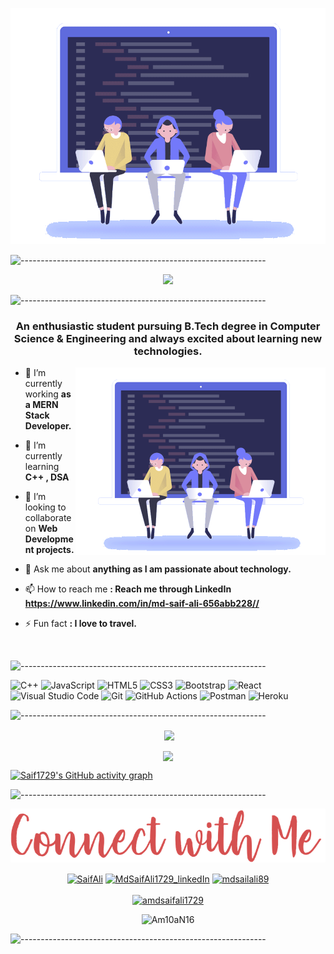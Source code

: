 <!-- ----------- HEAD SECTION ------------ -->

![banner.png](./images/signup.gif)

![-------------------------------------------------------------](https://raw.githubusercontent.com/andreasbm/readme/master/assets/lines/rainbow.png)


<p align="center">
  <img src="https://readme-typing-svg.herokuapp.com?color=0d8eceF&size=30&center=true&vCenter=true&width=550&height=70&lines=Hey+There+👋+I'm+Saif;+☀;MERN+Stack+Web+Developer+💻;Loves+To+Build+Projects+🛠;A+Problem+Solver+🕵;">
</p>


![-------------------------------------------------------------](https://raw.githubusercontent.com/andreasbm/readme/master/assets/lines/rainbow.png)
<!-- ----------- CREDIT OF THIS SECTION TO ISHIKA GUPTA------------ -->
<h3 align="center">An enthusiastic student pursuing B.Tech degree in Computer Science & Engineering and always excited about learning new technologies.</h3>

<img align="right" alt="Coding" width="400" src="./images/signup.gif">



- 🔭 I’m currently working **as a MERN Stack Developer.**

- 🌱 I’m currently learning **C++ , DSA**

- 👯 I’m looking to collaborate on **Web Development projects.**

- 💬 Ask me about **anything as I am passionate about technology.**

- 📫 How to reach me **: Reach me through LinkedIn https://www.linkedin.com/in/md-saif-ali-656abb228//**

- ⚡ Fun fact **: I love to travel.**

<br>


![-------------------------------------------------------------](https://raw.githubusercontent.com/andreasbm/readme/master/assets/lines/rainbow.png)
<!-- ----------- CREDIT OF THIS SECTION TO ISHIKA GUPTA------------ -->
<!-- ----------- HEAD SECTION END ------------ -->

<!-- ----------- TECH STACK SECTION ------------ -->

 ![C++](https://img.shields.io/badge/c++-%2300599C.svg?style=for-the-badge&logo=c%2B%2B&logoColor=white) ![JavaScript](https://img.shields.io/badge/javascript-%23323330.svg?style=for-the-badge&logo=javascript&logoColor=%23F7DF1E) ![HTML5](https://img.shields.io/badge/html5-%23E34F26.svg?style=for-the-badge&logo=html5&logoColor=white) ![CSS3](https://img.shields.io/badge/css3-%231572B6.svg?style=for-the-badge&logo=css3&logoColor=white) ![Bootstrap](https://img.shields.io/badge/bootstrap-%23563D7C.svg?style=for-the-badge&logo=bootstrap&logoColor=white) ![React](https://img.shields.io/badge/react-%2320232a.svg?style=for-the-badge&logo=react&logoColor=%2361DAFB)![Visual Studio Code](https://img.shields.io/badge/Visual%20Studio%20Code-0078d7.svg?style=for-the-badge&logo=visual-studio-code&logoColor=white) ![Git](https://img.shields.io/badge/git-%23F05033.svg?style=for-the-badge&logo=git&logoColor=white) ![GitHub Actions](https://img.shields.io/badge/githubactions-%232671E5.svg?style=for-the-badge&logo=githubactions&logoColor=white) ![Postman](https://img.shields.io/badge/Postman-FF6C37?style=for-the-badge&logo=postman&logoColor=white) ![Heroku](https://img.shields.io/badge/heroku-%23430098.svg?style=for-the-badge&logo=heroku&logoColor=white)

![-------------------------------------------------------------](https://raw.githubusercontent.com/andreasbm/readme/master/assets/lines/rainbow.png)

<!-- ----------- TECH STACK SECTION END------------ -->

<!-- ----------- GITHUB STATS SECTION ------------ -->

<p align ="center">&nbsp;<img align="center" src="https://github-readme-stats.vercel.app/api?username=mdsaifali1729&show_icons=true&count_private=true&theme=react" />

<p align="center"><img align="center" src="http://github-readme-streak-stats.herokuapp.com/?user=mdsaifali1729&theme=react" />

[![Saif1729's GitHub activity graph](https://activity-graph.herokuapp.com/graph?username=mdsaifali1729&bg_color=000000&color=1fdbd8&line=ff5c5c&point=1adbce&area=true&hide_border=true)](https://github.com/ashutosh00710/github-readme-activity-graph)

![-------------------------------------------------------------](https://raw.githubusercontent.com/andreasbm/readme/master/assets/lines/rainbow.png)

<!-- ----------- GITHUB STATS SECTION END ------------ -->

<!-- ----------- CONNECT WITH ME SECTION ------------ -->

![connect-with-me.png](./images/connect-with-me.png)

<p align="center">
<a href="#" target="blank"><img align="center" src="https://img.shields.io/badge/Discord-7289DA?style=for-the-badge&logo=discord&logoColor=white" alt="SaifAli"/></a>
<a href=" https://www.linkedin.com/in/md-saif-ali-656abb228/" target="blank"><img align="center" src="https://img.shields.io/badge/LinkedIn-0077B5?style=for-the-badge&logo=linkedin&logoColor=white" alt="MdSaifAli1729_linkedIn"/></a> <a href="https://www.instagram.com/mdsaifali89/" target="blank"><img align="center" src="https://img.shields.io/badge/Instagram-E4405F?style=for-the-badge&logo=instagram&logoColor=white" alt="mdsailali89" /></a>
<br>
<br>
<a href="https://twitter.com/mdsaifali1729" target="blank"><img src="https://img.shields.io/twitter/follow/mdsaifali1729?logo=twitter&style=for-the-badge" alt="amdsaifali1729" /></a>
</p>
<p align="center"> <img src="https://komarev.com/ghpvc/?username=mdsaifali1729&label=Profile%20views&color=0e75b6&style=flat" alt="Am10aN16" />  </p> 

![-------------------------------------------------------------](https://raw.githubusercontent.com/andreasbm/readme/master/assets/lines/rainbow.png)

<!-- ----------- CONNECT WITH ME SECTION END ------------ -->

[twitter]: https://twitter.com/mdsaifali1729
[instagram]: https://www.instagram.com/mdsaifali89/
[linkedin]: https://www.linkedin.com/in/md-saif-ali-656abb228/
[github]:https://github.com/mdsaifali1729
[gmail]:mailto:mdsaifali1729@gmail.com
